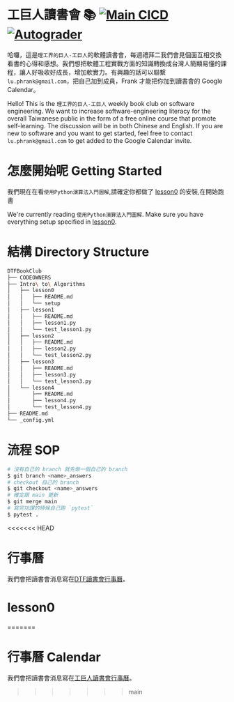 
# 工巨人讀書會 📚 [![Main CICD](https://github.com/bootyburglar/DTFBookClub/actions/workflows/main.yml/badge.svg)](https://github.com/bootyburglar/DTFBookClub/actions/workflows/main.yml) [![Autograder](https://github.com/bootyburglar/DTFBookClub/actions/workflows/autograder.yml/badge.svg?branch=answers)](https://github.com/bootyburglar/DTFBookClub/actions/workflows/autograder.yml)
哈囉，這是`理工界的巨人-工巨人`的軟體讀書會，每週禮拜二我們會見個面互相交換看書的心得和感想。我們想把軟體工程實戰方面的知識轉換成台灣人簡顯易懂的課程，讓人好吸收好成長，增加軟實力。有興趣的話可以聯繫 `lu.phrank@gmail.com`，把自己加到成員，Frank 才能把你加到讀書會的 Google Calendar。

Hello! This is the `理工界的巨人-工巨人` weekly book club on software engineering. We want to increase software-engineering literacy for the overall Taiwanese public in the form of a free online course that promote self-learning. The discussion will be in both Chinese and English. If you are new to software and you want to get started, feel free to contact `lu.phrank@gmail.com` to get added to the Google Calendar invite.

# 怎麼開始呢 Getting Started
我們現在在看`使用Python演算法入門圖解`,請確定你都做了 [lesson0](https://github.com/bootyburglar/DTFBookClub/blob/main/Intro%20to%20Algorithms/lesson0/README.md) 的安裝,在開始跑書

We're currently reading `使用Python演算法入門圖解`. Make sure you have everything setup specified in [lesson0](https://github.com/bootyburglar/DTFBookClub/blob/main/Intro%20to%20Algorithms/lesson0/README.md).

# 結構 Directory Structure
```bash
DTFBookClub
├── CODEOWNERS
├── Intro\ to\ Algorithms
│   ├── lesson0
│   │   ├── README.md
│   │   └── setup
│   ├── lesson1
│   │   ├── README.md
│   │   ├── lesson1.py
│   │   └── test_lesson1.py
│   ├── lesson2
│   │   ├── README.md
│   │   ├── lesson2.py
│   │   └── test_lesson2.py
│   ├── lesson3
│   │   ├── README.md
│   │   ├── lesson3.py
│   │   └── test_lesson3.py
│   └── lesson4
│       ├── README.md
│       ├── lesson4.py
│       └── test_lesson4.py
├── README.md
└── _config.yml

```
# 流程 SOP
```bash
# 沒有自己的 branch 就先做一個自己的 branch
$ git branch <name>_answers
# checkout 自己的 branch
$ git checkout <name>_answers
# 確定跟 main 更新
$ git merge main
# 寫完功課的時候自己跑 `pytest`
$ pytest .
```
<<<<<<< HEAD
# 行事曆
我們會把讀書會消息寫在[DTF讀書會行事曆](https://docs.google.com/document/d/1Mw8czzSHou0IzPl497NTWoh2JsW_cphIxfXHlWq0YsE/edit?usp=sharing)。
# lesson0
=======
# 行事曆 Calendar
我們會把讀書會消息寫在[工巨人讀書會行事曆](https://docs.google.com/document/d/1Mw8czzSHou0IzPl497NTWoh2JsW_cphIxfXHlWq0YsE/edit?usp=sharing)。
>>>>>>> main
